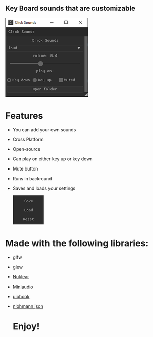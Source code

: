 ## Key Board sounds that are customizable

![image](./bin/assets/screenshot.png)

# Features
* You can add your own sounds
* Cross Platform
* Open-source
* Can play on either key up or key down
* Mute button
* Runs in backround
* Saves and loads your settings
  
    ![image](./bin/assets/saveload.png)

# Made with the following libraries:
  * glfw
  * glew
  * [Nuklear](https://github.com/Immediate-Mode-UI/Nuklear)
  * [Miniaudio](https://github.com/mackron/miniaudio)
  * [uiohook](https://github.com/kwhat/libuiohook)
  * [nlohmann json](https://github.com/nlohmann/json)
 
    # Enjoy!
